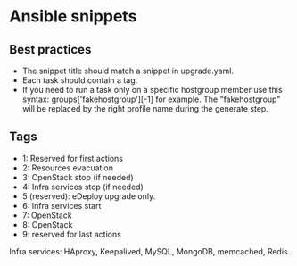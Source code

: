# Ansible snippets

## Best practices

* The snippet title should match a snippet in upgrade.yaml.
* Each task should contain a tag.
* If you need to run a task only on a specific hostgroup member use this syntax:
  groups['fakehostgroup'][-1] for example. The "fakehostgroup" will be replaced
by the right profile name during the generate step.

## Tags

* 1: Reserved for first actions
* 2: Resources evacuation
* 3: OpenStack stop (if needed)
* 4: Infra services stop (if needed)
* 5 (reserved): eDeploy upgrade only.
* 6: Infra services start
* 7: OpenStack
* 8: OpenStack
* 9: reserved for last actions

Infra services: HAproxy, Keepalived, MySQL, MongoDB, memcached, Redis
